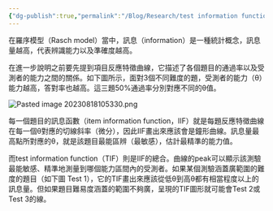 ```yaml
---
{"dg-publish":true,"permalink":"/Blog/Research/test information function/","title":"Test information function","tags":["blog","IRT"],"created":"2023-08-18","updated":"2024-03-11T14:09"}
---
```



在羅序模型（Rasch model）當中，訊息（information）是一種統計概念，訊息量越高，代表辨識能力以及準確度越高。

在進一步說明之前要先提到項目反應特徵曲線，它描述了各個題目的通過率以及受測者的能力之間的關係。如下圖所示，面對3個不同難度的題，受測者的能力（θ）能力越高，答對率也越高。這三題50%通過率分別對應不同的θ值。

![Pasted image 20230818105330.png](/img/user/Blog/Document/Pasted%20image%2020230818105330.png)


每一個題目的訊息函數（item information function，IIF）就是每題反應特徵曲線在每一個θ對應的切線斜率（微分），因此IIF畫出來應該會是鐘形曲線。訊息量最高點所對應的θ，就是該題目最能區辨（最敏感），估計最精準的能力值。

而test information function（TIF）則是IIF的總合。曲線的peak可以顯示該測驗最能敏感、精準地測量到哪個能力區間內的受測者。如果某個測驗涵蓋廣範圍的難度的題目（如下圖 Test 1），它的TIF畫出來應該從低θ到高θ都有相當程度以上的訊息量。但如果題目難易度涵蓋的範圍不夠廣，呈現的TIF圖形就可能會Test 2或Test 3的線。

<style> .container {font-family: sans-serif; text-align: center;} .button-wrapper button {z-index: 1;height: 40px; width: 100px; margin: 10px;padding: 5px;} .excalidraw .App-menu_top .buttonList { display: flex;} .excalidraw-wrapper { height: 800px; margin: 50px; position: relative;} :root[dir="ltr"] .excalidraw .layer-ui__wrapper .zen-mode-transition.App-menu_bottom--transition-left {transform: none;} </style><script src="https://cdn.jsdelivr.net/npm/react@17/umd/react.production.min.js"></script><script src="https://cdn.jsdelivr.net/npm/react-dom@17/umd/react-dom.production.min.js"></script><script type="text/javascript" src="https://cdn.jsdelivr.net/npm/@excalidraw/excalidraw@0/dist/excalidraw.production.min.js"></script><div id="ideal_TIFexcalidraw.md1"></div><script>(function(){const InitialData={"type":"excalidraw","version":2,"source":"https://github.com/zsviczian/obsidian-excalidraw-plugin/releases/tag/1.9.16","elements":[{"type":"line","version":128,"versionNonce":375433208,"isDeleted":false,"id":"caYVpTqgPOdlVXi4oaB9h","fillStyle":"hachure","strokeWidth":1,"strokeStyle":"solid","roughness":1,"opacity":100,"angle":0,"x":-266.28515625,"y":-262.53515625,"strokeColor":"#1e1e1e","backgroundColor":"transparent","width":5.684341886080802e-14,"height":363.5859375,"seed":554185608,"groupIds":[],"frameId":null,"roundness":{"type":2},"boundElements":[],"updated":1692327913958,"link":null,"locked":false,"startBinding":null,"endBinding":null,"lastCommittedPoint":null,"startArrowhead":null,"endArrowhead":null,"points":[[0,0],[-5.684341886080802e-14,363.5859375]]},{"type":"line","version":290,"versionNonce":1529371384,"isDeleted":false,"id":"w63VU9EQT1aiVyvNmB16_","fillStyle":"hachure","strokeWidth":1,"strokeStyle":"solid","roughness":1,"opacity":100,"angle":0,"x":158.0546875,"y":101.08870738856955,"strokeColor":"#1e1e1e","backgroundColor":"transparent","width":426.6452915844875,"height":0,"seed":2096687352,"groupIds":[],"frameId":null,"roundness":{"type":2},"boundElements":[],"updated":1692327923525,"link":null,"locked":false,"startBinding":null,"endBinding":null,"lastCommittedPoint":null,"startArrowhead":null,"endArrowhead":null,"points":[[0,0],[-426.6452915844875,0]]},{"type":"text","version":50,"versionNonce":244537016,"isDeleted":false,"id":"yNvue25o","fillStyle":"hachure","strokeWidth":1,"strokeStyle":"solid","roughness":1,"opacity":100,"angle":0,"x":-69.328125,"y":118.30078125,"strokeColor":"#1e1e1e","backgroundColor":"transparent","width":11.219985961914062,"height":25,"seed":1414675448,"groupIds":[],"frameId":null,"roundness":null,"boundElements":[],"updated":1692605283006,"link":null,"locked":false,"fontSize":20,"fontFamily":1,"text":"θ","rawText":"θ","textAlign":"left","verticalAlign":"top","containerId":null,"originalText":"θ","lineHeight":1.25,"baseline":18},{"type":"text","version":108,"versionNonce":1476169928,"isDeleted":false,"id":"EliHJ9jo","fillStyle":"hachure","strokeWidth":1,"strokeStyle":"solid","roughness":1,"opacity":100,"angle":4.71238898038469,"x":-352.296875,"y":-96.40234375,"strokeColor":"#1e1e1e","backgroundColor":"transparent","width":105.21989440917969,"height":25,"seed":1215075576,"groupIds":[],"frameId":null,"roundness":null,"boundElements":[],"updated":1692605283006,"link":null,"locked":false,"fontSize":20,"fontFamily":1,"text":"information","rawText":"information","textAlign":"left","verticalAlign":"top","containerId":null,"originalText":"information","lineHeight":1.25,"baseline":18},{"type":"freedraw","version":402,"versionNonce":857114504,"isDeleted":false,"id":"_1ERetLBmm_2A0KY5L9JL","fillStyle":"hachure","strokeWidth":0.5,"strokeStyle":"solid","roughness":1,"opacity":100,"angle":0,"x":-255.65625,"y":-30.671875,"strokeColor":"#e03131","backgroundColor":"transparent","width":421.30859375,"height":78.7109375,"seed":1988796552,"groupIds":[],"frameId":null,"roundness":null,"boundElements":[],"updated":1692327975279,"link":null,"locked":false,"points":[[0,0],[0.40625,0],[0.8125,-0.41015625],[1.21875,-0.8203125],[1.625,-1.23046875],[2.03125,-1.23046875],[2.84375,-2.05078125],[3.25,-2.05078125],[3.65625,-2.4609375],[5.44921875,-3.0625],[6.26171875,-3.47265625],[8.4609375,-4.671875],[9.2734375,-5.08203125],[11.47265625,-5.68359375],[13.265625,-6.28515625],[14.078125,-6.6953125],[14.484375,-6.6953125],[15.296875,-7.10546875],[15.703125,-7.10546875],[16.921875,-7.515625],[17.328125,-7.92578125],[18.546875,-7.92578125],[18.953125,-8.3359375],[21.55859375,-9.34765625],[22.37109375,-9.7578125],[22.77734375,-9.7578125],[23.18359375,-9.7578125],[23.18359375,-10.16796875],[23.58984375,-10.16796875],[23.99609375,-10.578125],[24.40234375,-10.578125],[25.21484375,-10.98828125],[26.02734375,-11.3984375],[27.8203125,-12.59765625],[28.2265625,-12.59765625],[29.8515625,-13.41796875],[30.2578125,-13.828125],[31.0703125,-14.23828125],[31.8828125,-14.23828125],[32.6953125,-14.6484375],[33.1015625,-15.05859375],[34.3203125,-15.46875],[34.3203125,-15.87890625],[35.9453125,-16.6953125],[36.3515625,-16.6953125],[37.5703125,-17.51171875],[37.9765625,-17.921875],[38.7890625,-18.33203125],[39.6015625,-18.7421875],[40.4140625,-19.15234375],[41.2265625,-19.96875],[42.4453125,-20.7890625],[42.8515625,-21.19921875],[43.2578125,-21.19921875],[44.4765625,-22.01953125],[44.8828125,-22.01953125],[45.2890625,-22.4296875],[46.1015625,-22.83984375],[46.9140625,-23.66015625],[47.7265625,-24.0703125],[48.1328125,-24.48046875],[48.5390625,-24.48046875],[50.73828125,-26.08984375],[51.14453125,-26.08984375],[51.95703125,-26.5],[52.36328125,-26.91015625],[53.17578125,-26.91015625],[53.98828125,-27.3203125],[54.80078125,-27.73046875],[55.61328125,-27.73046875],[57.8125,-28.7421875],[58.21875,-28.7421875],[59.4375,-29.5625],[59.84375,-29.5625],[61.0625,-29.97265625],[61.46875,-29.97265625],[62.28125,-29.97265625],[62.28125,-30.3828125],[63.09375,-30.3828125],[63.5,-30.79296875],[65.125,-31.203125],[66.34375,-32.0234375],[66.75,-32.0234375],[67.5625,-32.43359375],[68.78125,-32.84375],[69.1875,-32.84375],[71.38671875,-33.85546875],[71.79296875,-34.265625],[73.41796875,-35.0859375],[73.82421875,-35.0859375],[76.0234375,-36.09765625],[76.4296875,-36.5078125],[77.6484375,-36.91796875],[79.44140625,-37.51953125],[80.25390625,-37.9296875],[80.66015625,-38.33984375],[82.859375,-38.94140625],[83.265625,-38.94140625],[84.484375,-39.3515625],[84.890625,-39.76171875],[85.703125,-40.171875],[86.109375,-40.171875],[87.734375,-40.9921875],[88.140625,-40.9921875],[90.33984375,-42.19140625],[92.1328125,-43.390625],[92.9453125,-43.80078125],[94.73828125,-44.40234375],[95.55078125,-44.8125],[96.36328125,-45.22265625],[97.58203125,-45.6328125],[97.98828125,-46.04296875],[98.80078125,-46.453125],[100.01953125,-46.86328125],[100.83203125,-47.6796875],[101.64453125,-48.08984375],[102.05078125,-48.5],[102.86328125,-48.5],[103.67578125,-48.91015625],[103.67578125,-49.3203125],[104.48828125,-49.73046875],[105.30078125,-49.73046875],[105.70703125,-50.140625],[106.11328125,-50.55078125],[106.92578125,-50.55078125],[107.33203125,-50.9609375],[109.53125,-51.5625],[110.34375,-51.97265625],[111.5625,-52.3828125],[111.96875,-52.79296875],[112.375,-53.203125],[113.1875,-53.203125],[114,-53.61328125],[114.40625,-54.0234375],[117.01171875,-55.03515625],[117.82421875,-55.4453125],[118.23046875,-55.4453125],[122.8359375,-57.34375],[123.2421875,-57.75390625],[124.0546875,-58.1640625],[124.8671875,-58.57421875],[126.0859375,-58.984375],[126.4921875,-58.984375],[128.1171875,-59.39453125],[128.9296875,-59.8046875],[130.5546875,-60.21484375],[131.3671875,-60.625],[132.5859375,-61.03515625],[134.37890625,-61.63671875],[135.19140625,-61.63671875],[136.00390625,-62.046875],[136.41015625,-62.046875],[137.62890625,-62.8671875],[138.03515625,-62.8671875],[138.84765625,-63.27734375],[139.66015625,-63.27734375],[140.06640625,-63.27734375],[140.06640625,-63.6875],[141.28515625,-64.09765625],[142.09765625,-64.09765625],[143.31640625,-64.5078125],[143.72265625,-64.5078125],[144.94140625,-65.328125],[145.34765625,-65.328125],[146.16015625,-65.328125],[146.97265625,-65.73828125],[147.78515625,-65.73828125],[148.59765625,-66.1484375],[149.81640625,-66.55859375],[150.62890625,-66.55859375],[151.84765625,-66.96875],[152.25390625,-66.96875],[156.453125,-67.37890625],[156.859375,-67.37890625],[159.05859375,-67.37890625],[159.46484375,-67.37890625],[160.68359375,-67.37890625],[161.08984375,-67.37890625],[162.30859375,-67.37890625],[162.71484375,-67.37890625],[163.93359375,-67.37890625],[164.33984375,-67.37890625],[167.92578125,-67.37890625],[168.73828125,-67.37890625],[172.53125,-67.37890625],[173.34375,-67.37890625],[175.54296875,-67.37890625],[177.3359375,-67.37890625],[178.1484375,-67.37890625],[179.3671875,-67.37890625],[179.7734375,-67.37890625],[181.3984375,-67.37890625],[181.8046875,-67.37890625],[183.0234375,-67.37890625],[185.22265625,-67.37890625],[185.62890625,-67.37890625],[186.44140625,-67.37890625],[187.66015625,-67.37890625],[188.87890625,-67.37890625],[189.28515625,-67.37890625],[190.50390625,-67.37890625],[194.703125,-67.37890625],[195.109375,-67.37890625],[198.90234375,-67.37890625],[199.71484375,-67.37890625],[201.5078125,-67.37890625],[201.9140625,-67.37890625],[203.1328125,-67.37890625],[203.5390625,-67.37890625],[203.9453125,-67.37890625],[204.3515625,-67.37890625],[204.7578125,-67.37890625],[205.1640625,-67.37890625],[205.9765625,-67.37890625],[206.3828125,-67.37890625],[207.1953125,-67.37890625],[208.0078125,-67.37890625],[212.20703125,-66.43359375],[212.61328125,-66.43359375],[213.42578125,-66.43359375],[213.83203125,-66.02734375],[215.05078125,-66.02734375],[215.45703125,-66.02734375],[216.26953125,-65.62109375],[217.08203125,-65.62109375],[219.28125,-65.62109375],[219.6875,-65.21484375],[221.3125,-64.80859375],[222.125,-64.80859375],[223.34375,-64.40234375],[223.75,-64.40234375],[225.94921875,-63.8046875],[226.76171875,-63.8046875],[227.57421875,-63.8046875],[229.3671875,-63.20703125],[231.97265625,-63.20703125],[232.78515625,-63.20703125],[237.390625,-62.26171875],[238.203125,-62.26171875],[240.40234375,-61.6640625],[241.21484375,-61.6640625],[242.43359375,-61.6640625],[244.2265625,-61.6640625],[244.6328125,-61.2578125],[245.8515625,-61.2578125],[246.2578125,-61.2578125],[247.4765625,-60.8515625],[247.8828125,-60.8515625],[250.08203125,-60.4453125],[250.48828125,-60.4453125],[252.11328125,-60.4453125],[252.92578125,-60.0390625],[254.14453125,-60.0390625],[254.95703125,-59.6328125],[256.17578125,-59.6328125],[256.58203125,-59.2265625],[257.80078125,-59.2265625],[258.20703125,-58.8203125],[259.83203125,-58.4140625],[260.64453125,-58.0078125],[262.4375,-57.41015625],[266.0234375,-56.21484375],[266.8359375,-55.80859375],[268.62890625,-55.2109375],[269.44140625,-55.2109375],[270.25390625,-54.3984375],[270.66015625,-54.3984375],[274.859375,-52.50390625],[280.65625,-50.1875],[282.28125,-49.375],[284.07421875,-48.1796875],[285.69921875,-47.3671875],[286.10546875,-47.3671875],[288.3046875,-46.36328125],[288.7109375,-46.36328125],[290.3359375,-45.14453125],[291.1484375,-45.14453125],[293.34765625,-43.54296875],[297.140625,-41.6484375],[298.359375,-41.2421875],[299.171875,-40.4296875],[300.796875,-39.6171875],[301.203125,-39.6171875],[302.828125,-39.2109375],[303.234375,-38.8046875],[304.453125,-38.3984375],[305.265625,-37.9921875],[307.46484375,-36.98828125],[308.27734375,-36.98828125],[312.4765625,-35.63671875],[316.26953125,-34.69140625],[317.48828125,-34.28515625],[319.28125,-33.6875],[321.88671875,-32.68359375],[322.69921875,-32.68359375],[326.8984375,-31.33203125],[327.3046875,-31.33203125],[329.09765625,-30.734375],[329.91015625,-30.328125],[330.72265625,-29.921875],[331.53515625,-29.921875],[331.94140625,-29.921875],[333.16015625,-29.515625],[333.56640625,-29.109375],[334.78515625,-29.109375],[335.19140625,-28.703125],[337.390625,-28.10546875],[339.18359375,-28.10546875],[339.99609375,-27.69921875],[340.80859375,-27.29296875],[343.0078125,-26.6953125],[343.4140625,-26.2890625],[345.61328125,-25.69140625],[346.01953125,-25.69140625],[348.625,-25.09375],[349.03125,-24.6875],[351.23046875,-23.68359375],[353.0234375,-23.0859375],[353.8359375,-22.6796875],[355.62890625,-22.08203125],[356.44140625,-21.26953125],[357.25390625,-21.26953125],[357.66015625,-20.86328125],[358.47265625,-20.45703125],[358.87890625,-20.45703125],[360.09765625,-20.05078125],[360.91015625,-19.23828125],[361.72265625,-19.23828125],[362.53515625,-18.83203125],[363.75390625,-18.01953125],[364.56640625,-18.01953125],[365.78515625,-17.20703125],[366.19140625,-17.20703125],[368.796875,-16.203125],[370.58984375,-16.203125],[375.1953125,-14.30859375],[376.98828125,-13.7109375],[378.20703125,-12.8984375],[380,-12.30078125],[381.21875,-11.89453125],[381.625,-11.89453125],[382.03125,-11.89453125],[382.84375,-11.08203125],[384.46875,-10.26953125],[385.28125,-9.86328125],[391.890625,-7.140625],[393.68359375,-6.54296875],[394.90234375,-5.73046875],[395.71484375,-5.73046875],[396.12109375,-5.32421875],[396.93359375,-4.91796875],[396.93359375,-4.51171875],[397.74609375,-4.10546875],[398.15234375,-4.10546875],[398.96484375,-3.69921875],[398.96484375,-3.29296875],[399.77734375,-2.88671875],[400.18359375,-2.88671875],[400.99609375,-2.07421875],[401.40234375,-1.66796875],[402.62109375,-1.26171875],[403.02734375,-0.85546875],[403.43359375,-0.44921875],[404.24609375,-0.04296875],[404.65234375,-0.04296875],[405.05859375,0.36328125],[405.46484375,0.76953125],[406.27734375,1.17578125],[406.68359375,1.58203125],[407.49609375,1.98828125],[407.90234375,1.98828125],[408.30859375,2.39453125],[408.71484375,2.80078125],[409.12109375,3.20703125],[409.52734375,3.61328125],[410.33984375,4.01953125],[411.15234375,4.42578125],[412.37109375,5.23828125],[412.77734375,5.64453125],[413.58984375,6.05078125],[413.58984375,6.45703125],[413.99609375,6.45703125],[414.80859375,7.26953125],[415.21484375,7.26953125],[416.02734375,7.67578125],[416.43359375,8.08203125],[417.24609375,8.48828125],[417.65234375,8.48828125],[418.05859375,8.48828125],[418.46484375,8.48828125],[418.46484375,8.89453125],[418.87109375,8.89453125],[418.87109375,9.30078125],[419.27734375,9.30078125],[420.08984375,10.11328125],[420.90234375,10.92578125],[420.90234375,11.33203125],[421.30859375,11.33203125],[421.30859375,11.33203125]],"lastCommittedPoint":null,"simulatePressure":true,"pressures":[]},{"type":"freedraw","version":724,"versionNonce":1795550344,"isDeleted":false,"id":"VZwp2T_V4XIKv_Rh2lsT8","fillStyle":"hachure","strokeWidth":0.5,"strokeStyle":"solid","roughness":1,"opacity":100,"angle":0,"x":-248.82421875,"y":42.5859375,"strokeColor":"#1971c2","backgroundColor":"transparent","width":379.53515625,"height":157.25390625,"seed":82597512,"groupIds":[],"frameId":null,"roundness":null,"boundElements":[],"updated":1692328012897,"link":null,"locked":false,"points":[[0,0],[0,-0.41015625],[0.8125,-0.41015625],[1.21875,-0.41015625],[2.03125,-0.41015625],[2.4375,-0.41015625],[2.84375,-0.41015625],[3.25,-0.41015625],[4.0625,-0.41015625],[4.875,-0.41015625],[5.28125,-0.41015625],[5.6875,-0.41015625],[6.09375,-0.41015625],[6.5,-0.41015625],[6.90625,-0.41015625],[7.3125,-0.41015625],[7.71875,-0.41015625],[8.125,-0.41015625],[8.53125,-0.8203125],[8.9375,-0.8203125],[9.75,-0.8203125],[10.15625,-0.8203125],[10.5625,-0.8203125],[10.96875,-1.23046875],[11.375,-1.23046875],[11.78125,-1.23046875],[12.1875,-1.23046875],[12.59375,-1.23046875],[13,-1.23046875],[13.8125,-1.640625],[14.625,-1.640625],[15.4375,-1.640625],[16.25,-2.05078125],[17.0625,-2.05078125],[17.46875,-2.05078125],[18.28125,-2.05078125],[18.6875,-2.05078125],[19.90625,-2.05078125],[20.3125,-2.05078125],[21.53125,-2.05078125],[22.34375,-2.4609375],[22.75,-2.4609375],[23.15625,-2.4609375],[23.96875,-2.4609375],[24.375,-2.4609375],[25.1875,-2.4609375],[25.59375,-2.4609375],[26.40625,-2.4609375],[26.8125,-2.4609375],[27.21875,-2.4609375],[27.625,-2.4609375],[28.03125,-2.4609375],[28.4375,-2.4609375],[28.84375,-2.87109375],[29.25,-2.87109375],[30.0625,-2.87109375],[30.46875,-2.87109375],[30.875,-2.87109375],[31.6875,-2.87109375],[32.09375,-2.87109375],[32.90625,-2.87109375],[33.3125,-2.87109375],[34.125,-3.28125],[34.53125,-3.28125],[34.9375,-3.28125],[35.34375,-3.28125],[36.15625,-3.28125],[36.5625,-3.28125],[37.375,-3.69140625],[38.1875,-3.69140625],[39,-3.69140625],[39.8125,-4.1015625],[40.625,-4.1015625],[41.03125,-4.1015625],[41.84375,-4.1015625],[42.25,-4.1015625],[43.0625,-4.51171875],[43.875,-4.921875],[44.28125,-4.921875],[45.09375,-5.33203125],[45.5,-5.33203125],[45.90625,-5.33203125],[46.3125,-5.33203125],[46.71875,-5.33203125],[47.125,-5.7421875],[47.53125,-5.7421875],[47.9375,-6.15234375],[48.34375,-6.15234375],[48.75,-6.15234375],[49.5625,-6.5625],[49.96875,-6.5625],[50.78125,-6.97265625],[51.1875,-6.97265625],[51.59375,-6.97265625],[52,-7.3828125],[52.8125,-7.79296875],[53.21875,-7.79296875],[53.625,-8.203125],[54.03125,-8.203125],[54.4375,-8.61328125],[55.25,-9.0234375],[55.65625,-9.0234375],[55.65625,-9.43359375],[56.0625,-9.84375],[56.46875,-9.84375],[56.46875,-10.25390625],[57.28125,-10.6640625],[57.28125,-11.07421875],[58.09375,-12.30078125],[60.9375,-15.1484375],[61.75,-15.96875],[62.5625,-16.78515625],[62.96875,-17.60546875],[63.375,-18.015625],[63.78125,-18.8359375],[64.1875,-19.24609375],[64.59375,-19.65625],[64.59375,-20.06640625],[65.40625,-21.29296875],[65.8125,-21.703125],[66.21875,-22.5234375],[66.625,-22.93359375],[67.03125,-23.75390625],[67.4375,-23.75390625],[67.84375,-24.57421875],[67.84375,-24.984375],[68.25,-25.39453125],[68.65625,-25.8046875],[68.65625,-26.625],[69.0625,-26.625],[69.0625,-27.03515625],[69.46875,-27.4453125],[69.46875,-27.85546875],[69.875,-28.265625],[69.875,-28.67578125],[70.28125,-29.49609375],[70.28125,-29.90625],[70.6875,-30.31640625],[71.8828125,-32.11328125],[72.2890625,-33.33984375],[72.88671875,-35.13671875],[75.1875,-39.75],[75.1875,-40.16015625],[77.89453125,-45.58984375],[78.4921875,-47.38671875],[78.8984375,-48.203125],[79.3046875,-50.81640625],[80.30859375,-53.0234375],[80.71484375,-53.84375],[81.12109375,-54.66015625],[81.52734375,-55.88671875],[81.93359375,-56.296875],[82.33984375,-57.5234375],[82.33984375,-57.93359375],[82.74609375,-58.75390625],[82.74609375,-59.1640625],[82.74609375,-59.984375],[83.15234375,-60.80078125],[83.15234375,-61.62109375],[83.55859375,-62.4375],[83.55859375,-62.84765625],[83.96484375,-64.07421875],[83.96484375,-64.484375],[84.37109375,-65.3046875],[84.37109375,-66.12109375],[84.77734375,-66.94140625],[85.18359375,-67.7578125],[85.58984375,-68.984375],[85.58984375,-69.39453125],[85.99609375,-71.02734375],[86.40234375,-71.84375],[87.75390625,-76.45703125],[87.75390625,-76.8671875],[88.16015625,-78.09375],[88.56640625,-78.50390625],[88.97265625,-79.73046875],[89.37890625,-80.140625],[89.37890625,-80.9609375],[89.78515625,-81.77734375],[90.3828125,-84.390625],[90.3828125,-84.80078125],[90.7890625,-85.62109375],[91.1953125,-86.03125],[91.1953125,-86.84765625],[91.6015625,-87.2578125],[91.6015625,-88.484375],[92.0078125,-88.89453125],[92.0078125,-89.3046875],[92.0078125,-90.53125],[92.4140625,-90.94140625],[93.01171875,-93.1484375],[93.01171875,-93.55859375],[93.41796875,-95.19140625],[93.82421875,-96.0078125],[93.82421875,-97.234375],[93.82421875,-97.64453125],[94.63671875,-98.87109375],[94.63671875,-99.28125],[94.63671875,-100.1015625],[94.63671875,-100.51171875],[95.44921875,-101.33203125],[95.44921875,-101.7421875],[95.44921875,-102.5625],[95.85546875,-102.97265625],[95.85546875,-103.79296875],[96.26171875,-104.203125],[96.26171875,-105.4296875],[96.66796875,-105.83984375],[96.66796875,-106.25],[96.66796875,-107.0703125],[97.07421875,-107.88671875],[97.07421875,-108.70703125],[97.48046875,-109.5234375],[97.48046875,-110.34375],[97.48046875,-110.75390625],[97.88671875,-111.1640625],[97.88671875,-111.57421875],[97.88671875,-112.39453125],[98.29296875,-112.8046875],[98.29296875,-114.03125],[98.69921875,-114.44140625],[99.10546875,-116.6484375],[99.51171875,-117.46484375],[99.51171875,-118.28515625],[99.91796875,-118.6953125],[99.91796875,-119.10546875],[100.32421875,-119.92578125],[100.73046875,-120.3359375],[100.73046875,-120.74609375],[101.13671875,-121.15625],[101.13671875,-121.56640625],[101.13671875,-121.9765625],[101.13671875,-122.38671875],[101.54296875,-122.38671875],[101.54296875,-122.796875],[101.94921875,-123.6171875],[102.35546875,-124.43359375],[102.76171875,-125.25390625],[103.359375,-127.05078125],[104.36328125,-129.2578125],[104.76953125,-129.66796875],[105.17578125,-130.89453125],[105.58203125,-131.3046875],[105.98828125,-132.125],[105.98828125,-132.53515625],[106.39453125,-133.35546875],[106.80078125,-133.35546875],[106.80078125,-133.765625],[106.80078125,-134.17578125],[107.20703125,-134.17578125],[107.20703125,-134.5859375],[107.61328125,-134.5859375],[107.61328125,-135.40625],[108.01953125,-135.81640625],[108.42578125,-136.2265625],[108.42578125,-136.63671875],[108.83203125,-137.046875],[109.23828125,-137.046875],[109.23828125,-137.45703125],[109.23828125,-137.8671875],[109.64453125,-138.27734375],[110.05078125,-138.27734375],[110.05078125,-138.6875],[110.45703125,-139.09765625],[110.86328125,-139.09765625],[110.86328125,-139.5078125],[111.26953125,-139.91796875],[111.67578125,-140.328125],[112.08203125,-140.328125],[112.08203125,-140.73828125],[112.48828125,-140.73828125],[112.89453125,-141.1484375],[113.30078125,-141.55859375],[113.70703125,-141.55859375],[113.70703125,-141.96875],[114.51953125,-142.37890625],[114.92578125,-142.37890625],[115.33203125,-142.7890625],[115.73828125,-143.19921875],[116.14453125,-143.609375],[116.55078125,-143.609375],[116.95703125,-143.609375],[117.36328125,-144.01953125],[117.76953125,-144.4296875],[118.17578125,-144.4296875],[118.58203125,-144.4296875],[118.58203125,-144.83984375],[118.98828125,-144.83984375],[119.39453125,-145.25],[119.80078125,-145.25],[120.20703125,-145.66015625],[120.61328125,-145.66015625],[121.01953125,-145.66015625],[121.83203125,-146.0703125],[122.23828125,-146.0703125],[123.05078125,-146.48046875],[123.45703125,-146.48046875],[123.86328125,-146.890625],[124.26953125,-146.890625],[124.26953125,-147.30078125],[124.67578125,-147.30078125],[125.48828125,-147.30078125],[126.30078125,-147.7109375],[127.11328125,-147.7109375],[127.51953125,-147.7109375],[127.92578125,-148.12109375],[128.33203125,-148.12109375],[129.14453125,-148.53125],[129.55078125,-148.53125],[130.36328125,-148.53125],[130.76953125,-148.94140625],[132.96875,-149.3515625],[133.375,-149.3515625],[135.57421875,-149.953125],[135.98046875,-149.953125],[136.38671875,-149.953125],[136.38671875,-150.36328125],[136.79296875,-150.36328125],[137.19921875,-150.36328125],[137.60546875,-150.36328125],[138.01171875,-150.36328125],[138.41796875,-150.36328125],[139.63671875,-150.36328125],[140.04296875,-150.36328125],[141.66796875,-150.7734375],[142.48046875,-150.7734375],[144.10546875,-151.59375],[144.51171875,-151.59375],[144.91796875,-151.59375],[145.32421875,-151.59375],[145.73046875,-151.59375],[146.54296875,-151.59375],[146.94921875,-151.1875],[147.35546875,-151.1875],[147.76171875,-151.1875],[148.16796875,-151.1875],[148.57421875,-151.1875],[148.98046875,-151.1875],[149.79296875,-151.1875],[151.41796875,-151.1875],[152.23046875,-151.1875],[153.04296875,-151.1875],[153.44921875,-151.1875],[153.85546875,-151.1875],[154.66796875,-151.1875],[155.07421875,-151.59765625],[159.6796875,-151.59765625],[160.4921875,-152.0078125],[162.69140625,-152.0078125],[163.09765625,-152.0078125],[163.50390625,-152.41796875],[163.91015625,-152.41796875],[164.31640625,-152.41796875],[165.12890625,-152.41796875],[165.53515625,-152.01171875],[165.94140625,-152.01171875],[166.75390625,-152.01171875],[166.75390625,-151.60546875],[167.56640625,-151.60546875],[167.97265625,-151.60546875],[169.19140625,-150.79296875],[169.59765625,-150.79296875],[170.81640625,-150.38671875],[171.62890625,-149.98046875],[172.44140625,-149.57421875],[173.25390625,-149.57421875],[174.47265625,-149.16796875],[174.87890625,-149.16796875],[175.28515625,-149.16796875],[175.69140625,-148.76171875],[176.09765625,-148.76171875],[176.50390625,-148.35546875],[176.91015625,-148.35546875],[177.31640625,-148.35546875],[178.12890625,-147.94921875],[178.53515625,-147.94921875],[178.94140625,-147.94921875],[179.34765625,-147.94921875],[180.16015625,-147.94921875],[180.56640625,-147.94921875],[182.765625,-147.94921875],[183.171875,-147.94921875],[186.18359375,-147.94921875],[186.18359375,-148.359375],[186.58984375,-148.359375],[186.99609375,-148.359375],[187.40234375,-148.359375],[188.21484375,-148.359375],[188.62109375,-148.359375],[189.02734375,-148.76953125],[189.83984375,-148.76953125],[190.24609375,-148.76953125],[190.65234375,-148.76953125],[191.05859375,-148.76953125],[191.46484375,-148.76953125],[191.87109375,-148.76953125],[192.27734375,-148.76953125],[192.68359375,-148.36328125],[193.08984375,-148.36328125],[193.90234375,-147.95703125],[194.30859375,-147.95703125],[194.71484375,-147.55078125],[195.12109375,-147.55078125],[195.52734375,-147.55078125],[195.93359375,-147.55078125],[196.33984375,-147.55078125],[196.74609375,-147.55078125],[197.15234375,-147.14453125],[197.55859375,-146.73828125],[197.96484375,-146.73828125],[198.37109375,-146.33203125],[198.77734375,-146.33203125],[199.18359375,-145.92578125],[199.18359375,-145.51953125],[199.58984375,-145.51953125],[199.99609375,-145.51953125],[199.99609375,-145.11328125],[200.40234375,-145.11328125],[200.80859375,-145.11328125],[201.21484375,-145.11328125],[202.02734375,-144.70703125],[202.83984375,-144.70703125],[203.24609375,-144.70703125],[203.65234375,-144.70703125],[203.65234375,-144.30078125],[204.05859375,-144.30078125],[204.87109375,-144.30078125],[205.27734375,-143.89453125],[205.68359375,-143.89453125],[206.08984375,-143.48828125],[206.90234375,-143.48828125],[206.90234375,-143.08203125],[207.30859375,-142.67578125],[207.71484375,-142.67578125],[208.12109375,-142.67578125],[208.52734375,-142.26953125],[208.52734375,-141.86328125],[209.74609375,-141.05078125],[210.15234375,-140.64453125],[210.55859375,-140.64453125],[210.96484375,-139.83203125],[211.37109375,-139.42578125],[211.77734375,-139.01953125],[211.77734375,-138.61328125],[212.58984375,-137.39453125],[212.58984375,-136.98828125],[213.40234375,-135.76953125],[213.40234375,-135.36328125],[213.80859375,-134.55078125],[214.21484375,-133.73828125],[214.62109375,-133.33203125],[215.02734375,-132.92578125],[215.02734375,-132.51953125],[215.43359375,-131.70703125],[215.43359375,-131.30078125],[215.83984375,-130.48828125],[216.24609375,-130.08203125],[216.84375,-127.8828125],[217.25,-127.0703125],[217.65625,-126.2578125],[218.0625,-125.4453125],[218.66015625,-122.83984375],[219.06640625,-122.02734375],[220.01171875,-117.828125],[220.01171875,-117.421875],[220.95703125,-113.22265625],[221.36328125,-112.81640625],[221.36328125,-112.00390625],[221.76953125,-110.78515625],[221.76953125,-110.37890625],[222.17578125,-109.16015625],[222.17578125,-108.75390625],[222.58203125,-106.5546875],[222.58203125,-105.7421875],[222.98828125,-103.13671875],[222.98828125,-99.34375],[223.39453125,-98.125],[223.39453125,-96.33203125],[223.9921875,-93.7265625],[223.9921875,-93.3203125],[224.58984375,-90.71484375],[224.58984375,-90.30859375],[224.99609375,-88.109375],[224.99609375,-87.703125],[224.99609375,-85.91015625],[225.40234375,-84.69140625],[225.40234375,-84.28515625],[225.80859375,-82.66015625],[226.21484375,-81.84765625],[226.8125,-79.6484375],[226.8125,-78.8359375],[227.625,-77.2109375],[227.625,-75.41796875],[228.03125,-74.19921875],[228.4375,-73.38671875],[228.4375,-72.16796875],[228.84375,-71.35546875],[229.25,-68.75],[229.65625,-67.9375],[231.0078125,-63.33203125],[232.359375,-57.9140625],[232.95703125,-56.12109375],[233.9609375,-53.515625],[234.90625,-49.72265625],[234.90625,-48.91015625],[235.50390625,-47.1171875],[235.91015625,-44.91796875],[236.31640625,-44.10546875],[237.3203125,-41.90625],[237.91796875,-39.30078125],[237.91796875,-38.89453125],[238.32421875,-38.08203125],[238.73046875,-36.86328125],[239.13671875,-36.05078125],[239.54296875,-35.23828125],[239.54296875,-34.83203125],[240.35546875,-33.61328125],[240.35546875,-33.20703125],[241.16796875,-31.98828125],[241.16796875,-31.58203125],[241.57421875,-30.76953125],[241.98046875,-30.36328125],[242.38671875,-29.55078125],[242.38671875,-29.14453125],[242.79296875,-28.73828125],[243.19921875,-28.33203125],[243.60546875,-27.92578125],[243.60546875,-27.51953125],[244.01171875,-27.11328125],[244.41796875,-26.30078125],[244.82421875,-25.48828125],[245.23046875,-25.08203125],[245.63671875,-23.86328125],[246.04296875,-23.45703125],[246.85546875,-22.23828125],[246.85546875,-21.83203125],[247.26171875,-21.01953125],[247.66796875,-20.61328125],[248.07421875,-19.80078125],[248.48046875,-19.80078125],[248.88671875,-18.98828125],[248.88671875,-18.58203125],[249.29296875,-18.17578125],[250.10546875,-16.95703125],[250.51171875,-16.55078125],[251.73046875,-15.33203125],[252.13671875,-14.51953125],[252.94921875,-13.70703125],[253.35546875,-13.30078125],[253.76171875,-12.89453125],[253.76171875,-12.48828125],[254.16796875,-12.08203125],[254.57421875,-11.67578125],[255.38671875,-10.86328125],[255.38671875,-10.45703125],[256.19921875,-10.05078125],[256.60546875,-9.23828125],[257.41796875,-8.42578125],[258.23046875,-7.61328125],[258.23046875,-7.20703125],[259.04296875,-6.39453125],[259.44921875,-5.98828125],[260.26171875,-4.76953125],[260.66796875,-4.36328125],[261.07421875,-3.95703125],[261.88671875,-3.14453125],[262.29296875,-2.73828125],[262.69921875,-2.33203125],[263.10546875,-2.33203125],[263.10546875,-1.92578125],[263.51171875,-1.92578125],[263.91796875,-1.92578125],[263.91796875,-1.51953125],[264.32421875,-1.51953125],[264.73046875,-1.51953125],[265.13671875,-1.11328125],[265.94921875,-0.70703125],[266.35546875,-0.30078125],[266.76171875,-0.30078125],[267.16796875,-0.30078125],[267.57421875,0.10546875],[267.98046875,0.10546875],[268.79296875,0.10546875],[269.19921875,0.51171875],[270.41796875,0.51171875],[271.23046875,0.51171875],[271.63671875,0.51171875],[272.85546875,0.91796875],[273.26171875,0.91796875],[274.48046875,0.91796875],[274.88671875,0.91796875],[279.0859375,1.86328125],[279.4921875,1.86328125],[280.7109375,1.86328125],[281.1171875,1.86328125],[281.9296875,1.86328125],[282.3359375,1.86328125],[282.7421875,1.86328125],[283.5546875,1.86328125],[283.9609375,1.86328125],[284.7734375,1.86328125],[285.1796875,1.86328125],[285.5859375,1.86328125],[285.9921875,1.86328125],[286.8046875,1.86328125],[287.2109375,1.86328125],[288.4296875,1.86328125],[289.6484375,1.86328125],[290.4609375,1.86328125],[290.8671875,1.86328125],[292.0859375,1.86328125],[292.4921875,2.26953125],[294.1171875,2.26953125],[294.5234375,2.26953125],[296.72265625,2.26953125],[297.94140625,2.26953125],[298.34765625,2.26953125],[299.16015625,2.26953125],[299.97265625,2.26953125],[300.37890625,2.26953125],[300.78515625,2.26953125],[301.19140625,2.26953125],[302.00390625,2.26953125],[302.41015625,2.26953125],[303.22265625,2.26953125],[303.62890625,2.26953125],[304.44140625,2.26953125],[304.84765625,2.26953125],[305.66015625,2.26953125],[306.06640625,2.26953125],[306.47265625,2.26953125],[308.09765625,2.26953125],[309.31640625,2.26953125],[309.72265625,2.26953125],[310.94140625,2.26953125],[311.34765625,2.26953125],[311.75390625,2.26953125],[312.56640625,2.67578125],[312.97265625,2.67578125],[313.78515625,2.67578125],[314.19140625,2.67578125],[315.41015625,2.67578125],[315.81640625,3.08203125],[317.03515625,3.08203125],[317.84765625,3.08203125],[318.66015625,3.08203125],[322.453125,3.08203125],[323.265625,3.08203125],[323.671875,3.08203125],[324.078125,3.08203125],[324.484375,3.08203125],[324.890625,3.08203125],[326.109375,3.08203125],[326.515625,3.08203125],[327.328125,3.08203125],[328.546875,3.08203125],[329.359375,3.08203125],[330.578125,3.08203125],[331.390625,3.08203125],[332.609375,3.08203125],[333.015625,3.08203125],[333.828125,3.08203125],[334.234375,3.08203125],[335.046875,3.08203125],[335.453125,3.08203125],[336.265625,3.08203125],[336.671875,3.08203125],[337.484375,3.08203125],[337.890625,3.08203125],[338.703125,3.08203125],[339.109375,3.08203125],[339.921875,3.08203125],[340.328125,3.08203125],[341.546875,3.08203125],[341.953125,3.08203125],[344.15234375,3.6796875],[344.55859375,3.6796875],[350.76171875,4.8359375],[351.57421875,4.8359375],[354.1796875,4.8359375],[355.97265625,4.8359375],[357.19140625,4.8359375],[358.00390625,4.8359375],[359.62890625,4.8359375],[360.03515625,4.8359375],[360.84765625,4.8359375],[361.25390625,4.8359375],[361.66015625,4.8359375],[362.06640625,4.8359375],[362.47265625,4.8359375],[362.87890625,4.8359375],[363.69140625,4.8359375],[364.09765625,4.8359375],[365.31640625,4.8359375],[366.12890625,4.8359375],[367.34765625,4.8359375],[367.75390625,4.8359375],[368.56640625,4.8359375],[368.97265625,4.8359375],[369.78515625,4.8359375],[370.19140625,4.8359375],[370.59765625,4.8359375],[371.41015625,4.8359375],[371.41015625,4.42578125],[371.81640625,4.42578125],[372.22265625,4.42578125],[372.62890625,4.42578125],[373.03515625,4.42578125],[373.44140625,4.42578125],[373.84765625,4.42578125],[374.25390625,4.42578125],[375.06640625,4.42578125],[375.47265625,4.42578125],[375.87890625,4.42578125],[376.69140625,4.42578125],[377.50390625,4.42578125],[377.91015625,4.42578125],[378.72265625,4.42578125],[379.12890625,4.42578125],[379.53515625,4.42578125],[379.53515625,4.42578125]],"lastCommittedPoint":null,"simulatePressure":true,"pressures":[]},{"type":"freedraw","version":549,"versionNonce":1427010296,"isDeleted":false,"id":"rr6hGzG1d6Tph-zNeYsWI","fillStyle":"hachure","strokeWidth":0.5,"strokeStyle":"solid","roughness":1,"opacity":100,"angle":0,"x":-219.9921875,"y":44.01171875,"strokeColor":"#f08c00","backgroundColor":"transparent","width":380.42578125,"height":160.921875,"seed":866589576,"groupIds":[],"frameId":null,"roundness":null,"boundElements":[],"updated":1692328070767,"link":null,"locked":false,"points":[[0,0],[0,-0.41015625],[0.40625,-0.41015625],[0.8125,-0.41015625],[0.8125,-0.8203125],[1.21875,-0.8203125],[1.625,-0.8203125],[2.03125,-0.8203125],[3.25,-1.23046875],[3.65625,-1.23046875],[5.85546875,-1.640625],[6.26171875,-2.05078125],[10.8671875,-3],[11.6796875,-3.41015625],[17.265625,-4.359375],[18.078125,-4.359375],[22.68359375,-4.359375],[23.49609375,-4.359375],[23.90234375,-4.359375],[24.30859375,-4.359375],[25.12109375,-4.359375],[25.93359375,-4.359375],[30.1328125,-5.30859375],[31.92578125,-5.30859375],[39.515625,-5.30859375],[40.328125,-5.30859375],[48.12890625,-6.609375],[50.734375,-6.609375],[51.546875,-6.609375],[51.953125,-6.609375],[52.359375,-6.609375],[52.765625,-6.609375],[53.171875,-6.609375],[53.984375,-6.609375],[54.390625,-6.609375],[56.015625,-6.609375],[56.828125,-7.01953125],[57.234375,-7.01953125],[58.046875,-7.01953125],[58.453125,-7.01953125],[59.265625,-7.01953125],[59.671875,-7.01953125],[60.484375,-7.01953125],[60.890625,-7.01953125],[61.703125,-7.01953125],[62.109375,-7.01953125],[62.515625,-7.01953125],[63.328125,-7.01953125],[63.734375,-7.01953125],[64.140625,-7.01953125],[64.953125,-7.01953125],[65.359375,-7.01953125],[65.765625,-7.01953125],[66.171875,-6.61328125],[66.578125,-6.61328125],[68.203125,-6.20703125],[68.609375,-6.20703125],[69.828125,-6.20703125],[70.234375,-6.20703125],[70.640625,-6.20703125],[71.046875,-6.20703125],[71.453125,-6.20703125],[71.859375,-6.20703125],[72.265625,-6.20703125],[73.078125,-6.20703125],[73.484375,-6.20703125],[74.296875,-6.20703125],[75.109375,-6.20703125],[75.921875,-6.20703125],[76.328125,-6.20703125],[77.546875,-6.20703125],[77.953125,-6.20703125],[78.765625,-6.20703125],[79.171875,-6.20703125],[79.578125,-6.20703125],[79.984375,-6.20703125],[80.796875,-6.20703125],[81.203125,-6.20703125],[81.609375,-6.20703125],[82.421875,-6.20703125],[83.234375,-6.20703125],[83.640625,-6.20703125],[84.046875,-6.20703125],[84.859375,-6.20703125],[85.265625,-6.6171875],[86.484375,-6.6171875],[87.296875,-6.6171875],[89.90234375,-6.6171875],[90.30859375,-6.6171875],[91.12109375,-7.02734375],[91.52734375,-7.02734375],[91.93359375,-7.02734375],[92.33984375,-7.02734375],[93.15234375,-7.02734375],[93.55859375,-7.02734375],[93.96484375,-7.02734375],[94.37109375,-7.02734375],[95.18359375,-7.02734375],[95.58984375,-7.02734375],[96.40234375,-7.02734375],[96.80859375,-7.02734375],[97.62109375,-7.02734375],[98.43359375,-7.02734375],[100.6328125,-7.02734375],[101.0390625,-7.02734375],[101.8515625,-7.02734375],[102.2578125,-7.02734375],[102.6640625,-7.02734375],[103.0703125,-7.02734375],[103.4765625,-7.02734375],[103.8828125,-7.02734375],[104.6953125,-7.02734375],[105.5078125,-7.02734375],[107.70703125,-7.02734375],[108.11328125,-7.02734375],[109.33203125,-7.02734375],[109.73828125,-7.02734375],[110.55078125,-7.02734375],[110.95703125,-7.02734375],[111.76953125,-7.02734375],[112.58203125,-7.4375],[113.39453125,-7.4375],[113.80078125,-7.4375],[114.61328125,-7.4375],[115.83203125,-7.4375],[116.23828125,-7.4375],[117.05078125,-7.84765625],[117.45703125,-7.84765625],[118.26953125,-7.84765625],[118.67578125,-7.84765625],[119.08203125,-7.84765625],[119.89453125,-7.84765625],[120.30078125,-7.84765625],[121.11328125,-7.84765625],[121.51953125,-7.84765625],[121.92578125,-8.2578125],[122.33203125,-8.2578125],[123.55078125,-8.2578125],[124.36328125,-8.66796875],[125.17578125,-8.66796875],[125.58203125,-8.66796875],[126.39453125,-8.66796875],[126.80078125,-9.078125],[127.20703125,-9.078125],[127.61328125,-9.48828125],[128.01953125,-9.48828125],[128.83203125,-9.8984375],[129.23828125,-10.30859375],[130.05078125,-11.12890625],[130.45703125,-11.5390625],[131.67578125,-12.359375],[132.48828125,-13.17578125],[133.30078125,-13.99609375],[133.70703125,-14.8125],[134.11328125,-15.22265625],[134.92578125,-16.04296875],[135.33203125,-16.453125],[136.14453125,-18.0859375],[136.95703125,-18.90234375],[136.95703125,-19.72265625],[137.36328125,-20.1328125],[137.76953125,-21.359375],[138.17578125,-21.76953125],[138.58203125,-22.99609375],[138.58203125,-23.40625],[138.98828125,-24.2265625],[138.98828125,-24.63671875],[139.39453125,-26.26953125],[139.39453125,-28.06640625],[139.39453125,-28.88671875],[139.9921875,-30.68359375],[139.9921875,-32.890625],[139.9921875,-33.30078125],[139.9921875,-35.5078125],[139.9921875,-36.32421875],[139.9921875,-38.53125],[139.9921875,-39.34765625],[139.9921875,-43.5546875],[139.9921875,-49.35546875],[139.9921875,-51.96875],[140.9375,-55.765625],[140.9375,-57.5625],[142.48046875,-63.15625],[142.48046875,-63.97265625],[143.63671875,-71.5703125],[145.953125,-77.37109375],[146.765625,-79.00390625],[146.765625,-82.80078125],[147.76953125,-85.41796875],[148.17578125,-88.8515625],[148.58203125,-89.26171875],[148.58203125,-90.078125],[148.58203125,-90.8984375],[148.98828125,-91.30859375],[149.5859375,-93.515625],[150.18359375,-95.3125],[150.18359375,-96.5390625],[150.58984375,-97.35546875],[151.1875,-99.5625],[151.59375,-99.97265625],[151.59375,-101.19921875],[152,-102.015625],[152.40625,-103.2421875],[152.40625,-103.65234375],[153.21875,-105.28515625],[153.21875,-105.6953125],[153.21875,-106.10546875],[154.03125,-107.33203125],[154.03125,-107.7421875],[154.84375,-108.96875],[155.25,-109.78515625],[155.25,-110.60546875],[155.65625,-111.015625],[156.0625,-111.8359375],[156.46875,-112.65234375],[157.28125,-114.28515625],[157.28125,-114.6953125],[158.28515625,-116.90234375],[158.28515625,-117.3125],[158.69140625,-118.1328125],[159.09765625,-118.54296875],[159.50390625,-119.36328125],[159.50390625,-119.7734375],[159.91015625,-120.59375],[160.5078125,-122.390625],[160.9140625,-123.2109375],[161.3203125,-124.02734375],[162.32421875,-126.640625],[162.73046875,-127.05078125],[163.54296875,-128.68359375],[163.94921875,-129.09375],[164.546875,-130.890625],[165.359375,-131.70703125],[165.359375,-132.1171875],[166.171875,-132.9375],[166.578125,-133.7578125],[166.578125,-134.16796875],[166.984375,-134.16796875],[167.390625,-134.98828125],[167.390625,-135.3984375],[167.796875,-135.80859375],[168.203125,-136.21875],[168.609375,-136.62890625],[168.609375,-137.0390625],[169.015625,-137.44921875],[169.015625,-137.859375],[169.828125,-138.6796875],[170.234375,-139.08984375],[171.046875,-140.31640625],[171.046875,-141.1328125],[171.859375,-142.359375],[172.265625,-143.17578125],[172.671875,-143.99609375],[173.484375,-144.40625],[173.890625,-146.0390625],[173.890625,-146.44921875],[174.703125,-147.26953125],[174.703125,-147.6796875],[175.109375,-148.08984375],[175.109375,-148.5],[175.109375,-148.91015625],[175.515625,-148.91015625],[175.515625,-149.3203125],[175.921875,-149.3203125],[175.921875,-149.73046875],[176.328125,-150.140625],[176.734375,-150.55078125],[177.546875,-151.37109375],[177.953125,-152.19140625],[178.359375,-152.19140625],[178.765625,-152.6015625],[178.765625,-153.01171875],[179.171875,-153.01171875],[179.171875,-153.421875],[179.578125,-153.421875],[179.578125,-153.83203125],[180.390625,-154.65234375],[180.796875,-155.0625],[180.796875,-155.47265625],[181.203125,-155.47265625],[181.609375,-155.8828125],[182.015625,-156.29296875],[182.421875,-156.29296875],[182.828125,-156.703125],[183.234375,-156.703125],[183.234375,-157.11328125],[183.640625,-157.11328125],[184.046875,-157.11328125],[184.453125,-157.5234375],[184.859375,-157.5234375],[185.265625,-157.5234375],[185.265625,-157.93359375],[185.671875,-157.93359375],[186.078125,-157.93359375],[186.484375,-157.93359375],[186.890625,-157.93359375],[187.703125,-157.93359375],[188.109375,-158.34375],[188.515625,-158.34375],[188.921875,-158.34375],[189.328125,-158.75390625],[189.734375,-158.75390625],[190.953125,-158.75390625],[191.359375,-159.1640625],[192.171875,-159.1640625],[192.578125,-159.1640625],[192.984375,-159.1640625],[194.203125,-159.57421875],[194.609375,-159.984375],[196.234375,-159.984375],[200.02734375,-159.984375],[202.6328125,-159.984375],[203.0390625,-159.984375],[203.8515625,-160.39453125],[204.2578125,-160.39453125],[205.0703125,-160.39453125],[205.4765625,-160.39453125],[206.2890625,-160.39453125],[206.6953125,-160.39453125],[207.5078125,-160.39453125],[207.9140625,-160.39453125],[208.7265625,-160.39453125],[209.1328125,-160.39453125],[210.3515625,-160.39453125],[210.7578125,-160.39453125],[211.5703125,-160.39453125],[211.9765625,-160.39453125],[212.3828125,-160.39453125],[213.6015625,-160.39453125],[214.0078125,-160.39453125],[218.61328125,-160.39453125],[219.42578125,-160.39453125],[224.03125,-160.39453125],[224.4375,-160.39453125],[229.04296875,-160.39453125],[230.8359375,-160.39453125],[231.6484375,-160.39453125],[232.4609375,-160.39453125],[233.2734375,-160.39453125],[234.0859375,-160.39453125],[234.4921875,-159.98828125],[234.8984375,-159.98828125],[236.1171875,-159.98828125],[236.9296875,-159.98828125],[237.3359375,-159.98828125],[238.1484375,-159.98828125],[239.94140625,-158.79296875],[240.75390625,-158.79296875],[241.56640625,-158.79296875],[242.78515625,-157.98046875],[243.19140625,-157.98046875],[244.00390625,-157.98046875],[244.41015625,-157.98046875],[244.81640625,-157.57421875],[245.22265625,-157.57421875],[246.03515625,-157.57421875],[247.25390625,-157.57421875],[248.06640625,-157.57421875],[250.265625,-157.57421875],[251.078125,-157.57421875],[253.27734375,-157.57421875],[253.68359375,-157.57421875],[254.90234375,-157.57421875],[255.30859375,-157.57421875],[255.71484375,-157.57421875],[256.93359375,-157.57421875],[257.74609375,-157.57421875],[259.37109375,-157.57421875],[261.1640625,-157.57421875],[267.7734375,-157.57421875],[269.56640625,-157.57421875],[270.78515625,-157.57421875],[271.19140625,-157.57421875],[271.19140625,-157.16796875],[271.59765625,-157.16796875],[272.00390625,-156.76171875],[272.41015625,-156.76171875],[272.81640625,-156.35546875],[273.22265625,-155.94921875],[273.62890625,-155.54296875],[274.44140625,-155.13671875],[274.84765625,-154.32421875],[275.25390625,-153.51171875],[275.66015625,-152.69921875],[276.47265625,-151.48046875],[276.87890625,-151.07421875],[277.8828125,-148.875],[278.2890625,-148.46875],[279.640625,-143.86328125],[280.23828125,-142.0703125],[282.5390625,-137.46484375],[283.6953125,-131.66796875],[284.5078125,-129.0625],[287.10546875,-121.26171875],[291.25,-107.6640625],[292.79296875,-102.078125],[295.59375,-92.27734375],[296.5390625,-88.484375],[298.53515625,-76.890625],[299.48046875,-73.09765625],[302.67578125,-63.50390625],[302.67578125,-59.7109375],[305.58984375,-52.12109375],[306.74609375,-46.32421875],[307.34375,-43.71875],[308.2890625,-39.92578125],[308.6953125,-39.11328125],[309.640625,-34.9140625],[310.046875,-34.1015625],[310.64453125,-31.90234375],[311.2421875,-30.109375],[311.6484375,-29.296875],[311.6484375,-28.484375],[312.0546875,-27.671875],[312.0546875,-27.265625],[312.4609375,-26.453125],[312.4609375,-26.046875],[313.2734375,-24.828125],[313.2734375,-24.421875],[313.87109375,-22.62890625],[314.68359375,-21.41015625],[315.08984375,-20.59765625],[315.08984375,-20.19140625],[315.08984375,-19.78515625],[315.49609375,-18.97265625],[315.90234375,-18.97265625],[315.90234375,-18.16015625],[316.30859375,-17.34765625],[316.71484375,-16.94140625],[317.12109375,-16.53515625],[317.12109375,-16.12890625],[317.52734375,-15.72265625],[317.93359375,-15.31640625],[317.93359375,-14.50390625],[318.33984375,-14.50390625],[318.33984375,-14.09765625],[318.74609375,-13.69140625],[319.15234375,-13.28515625],[319.96484375,-12.87890625],[319.96484375,-12.47265625],[320.37109375,-12.06640625],[320.77734375,-12.06640625],[320.77734375,-11.66015625],[321.18359375,-11.66015625],[321.58984375,-11.25390625],[321.99609375,-10.84765625],[322.40234375,-10.84765625],[322.80859375,-10.44140625],[323.21484375,-10.03515625],[323.62109375,-9.62890625],[324.02734375,-9.62890625],[324.43359375,-9.22265625],[324.83984375,-9.22265625],[325.65234375,-8.81640625],[325.65234375,-8.41015625],[326.46484375,-8.41015625],[326.46484375,-8.00390625],[326.87109375,-8.00390625],[327.68359375,-7.59765625],[327.68359375,-7.19140625],[328.49609375,-6.78515625],[328.90234375,-6.78515625],[329.30859375,-6.37890625],[329.71484375,-6.37890625],[330.12109375,-5.97265625],[330.52734375,-5.56640625],[330.93359375,-5.56640625],[331.33984375,-5.56640625],[331.74609375,-5.16015625],[332.15234375,-5.16015625],[332.55859375,-4.75390625],[332.96484375,-4.75390625],[333.37109375,-4.34765625],[333.77734375,-4.34765625],[334.18359375,-4.34765625],[334.58984375,-3.94140625],[335.40234375,-3.94140625],[335.80859375,-3.53515625],[336.62109375,-3.12890625],[337.02734375,-3.12890625],[337.43359375,-3.12890625],[338.65234375,-2.72265625],[338.65234375,-2.31640625],[339.46484375,-2.31640625],[339.87109375,-1.91015625],[341.08984375,-1.91015625],[341.49609375,-1.91015625],[341.90234375,-1.50390625],[342.30859375,-1.50390625],[342.71484375,-1.50390625],[343.12109375,-1.50390625],[343.93359375,-1.50390625],[344.33984375,-1.50390625],[345.15234375,-1.50390625],[345.55859375,-1.50390625],[346.77734375,-1.50390625],[347.58984375,-1.50390625],[349.7890625,-1.50390625],[351.58203125,-1.50390625],[352.80078125,-1.50390625],[353.20703125,-1.50390625],[353.61328125,-1.50390625],[354.01953125,-1.50390625],[354.42578125,-1.50390625],[354.83203125,-1.50390625],[355.64453125,-1.50390625],[356.05078125,-1.50390625],[356.86328125,-1.50390625],[357.26953125,-1.50390625],[358.08203125,-1.50390625],[358.48828125,-1.50390625],[359.30078125,-1.50390625],[360.11328125,-1.50390625],[361.33203125,-1.50390625],[361.73828125,-1.50390625],[363.36328125,-1.09765625],[364.98828125,-1.09765625],[365.39453125,-1.09765625],[366.20703125,-1.09765625],[366.61328125,-1.09765625],[367.42578125,-1.09765625],[367.83203125,-1.09765625],[368.23828125,-1.09765625],[368.64453125,-1.09765625],[369.05078125,-0.69140625],[369.45703125,-0.69140625],[370.26953125,-0.69140625],[370.26953125,-0.28515625],[371.08203125,-0.28515625],[371.48828125,-0.28515625],[372.30078125,0.12109375],[372.70703125,0.12109375],[373.51953125,0.12109375],[373.92578125,0.52734375],[374.73828125,0.52734375],[375.14453125,0.52734375],[375.95703125,0.52734375],[376.36328125,0.52734375],[377.17578125,0.52734375],[377.58203125,0.52734375],[377.98828125,0.52734375],[378.39453125,0.52734375],[378.80078125,0.52734375],[379.20703125,0.52734375],[380.01953125,0.52734375],[380.42578125,0.52734375],[380.42578125,0.52734375]],"lastCommittedPoint":null,"simulatePressure":true,"pressures":[]},{"type":"freedraw","version":31,"versionNonce":238527112,"isDeleted":false,"id":"cAe2pkANuURDEhFQFa5qT","fillStyle":"hachure","strokeWidth":0.5,"strokeStyle":"solid","roughness":1,"opacity":100,"angle":0,"x":33.6640625,"y":-272.36328125,"strokeColor":"#e03131","backgroundColor":"transparent","width":50.9453125,"height":1.5625,"seed":1505055736,"groupIds":[],"frameId":null,"roundness":null,"boundElements":[],"updated":1692328143333,"link":null,"locked":false,"points":[[0,0],[0.40625,0],[0.8125,0],[1.21875,0.40625],[1.625,0.40625],[2.4375,0.40625],[2.84375,0.40625],[3.65625,0.40625],[4.0625,0.40625],[4.46875,0.40625],[5.28125,0.40625],[5.6875,-0.00390625],[7.88671875,-0.00390625],[14.49609375,-0.00390625],[16.2890625,-0.00390625],[17.1015625,-0.00390625],[23.3046875,-0.00390625],[27.09765625,-0.00390625],[28.72265625,0.40234375],[32.515625,0.40234375],[40.10546875,0.40234375],[41.8984375,0.40234375],[42.7109375,0.40234375],[49.3203125,1.55859375],[50.5390625,1.55859375],[50.9453125,1.55859375],[50.9453125,1.55859375]],"lastCommittedPoint":null,"simulatePressure":true,"pressures":[]},{"type":"freedraw","version":50,"versionNonce":1292279944,"isDeleted":false,"id":"ZyWy66Po_8PrbiFYEmwkZ","fillStyle":"hachure","strokeWidth":0.5,"strokeStyle":"solid","roughness":1,"opacity":100,"angle":0,"x":33.2578125,"y":-235.91796875,"strokeColor":"#1971c2","backgroundColor":"transparent","width":45.546875,"height":2.375,"seed":180388344,"groupIds":[],"frameId":null,"roundness":null,"boundElements":[],"updated":1692328148292,"link":null,"locked":false,"points":[[0,0],[0.40625,0],[0.40625,-0.41015625],[1.21875,-0.41015625],[2.03125,-0.41015625],[6.63671875,-1.359375],[7.44921875,-1.359375],[14.05859375,-1.359375],[15.8515625,-1.359375],[17.0703125,-1.359375],[17.4765625,-1.359375],[18.2890625,-1.359375],[19.1015625,-1.359375],[20.3203125,-1.359375],[20.7265625,-0.953125],[21.9453125,-0.953125],[22.3515625,-0.953125],[24.55078125,-0.953125],[24.95703125,-0.953125],[25.36328125,-0.953125],[25.76953125,-0.953125],[26.17578125,-0.953125],[26.58203125,-0.953125],[27.39453125,-0.953125],[27.80078125,-0.953125],[28.20703125,-0.953125],[29.01953125,-0.953125],[29.83203125,-0.953125],[32.4375,-1.5546875],[33.25,-1.5546875],[39.453125,-1.5546875],[39.859375,-1.96484375],[41.078125,-1.96484375],[41.484375,-1.96484375],[41.890625,-1.96484375],[42.296875,-1.96484375],[42.703125,-1.96484375],[43.109375,-1.96484375],[43.515625,-1.96484375],[43.921875,-1.96484375],[44.328125,-1.96484375],[44.734375,-1.96484375],[44.734375,-2.375],[45.140625,-2.375],[45.546875,-2.375],[45.546875,-2.375]],"lastCommittedPoint":null,"simulatePressure":true,"pressures":[]},{"type":"freedraw","version":109,"versionNonce":1250848504,"isDeleted":false,"id":"hgF1W3vF_l5ebGIKBZH6_","fillStyle":"hachure","strokeWidth":0.5,"strokeStyle":"solid","roughness":1,"opacity":100,"angle":0,"x":36.28125,"y":-197.8125,"strokeColor":"#f08c00","backgroundColor":"transparent","width":50.421875,"height":3.0625,"seed":293745288,"groupIds":[],"frameId":null,"roundness":null,"boundElements":[],"updated":1692328152242,"link":null,"locked":false,"points":[[0,0],[0,-0.41015625],[0.40625,-0.41015625],[0.8125,-0.41015625],[1.21875,-0.41015625],[2.84375,-1.23046875],[3.65625,-1.23046875],[5.28125,-1.640625],[7.07421875,-2.2421875],[13.68359375,-2.2421875],[14.49609375,-2.2421875],[22.0859375,-2.2421875],[23.87890625,-2.2421875],[27.671875,-2.2421875],[28.890625,-2.2421875],[29.703125,-2.2421875],[30.109375,-2.2421875],[30.515625,-2.2421875],[30.921875,-2.2421875],[31.328125,-2.2421875],[31.734375,-2.65234375],[32.140625,-2.65234375],[32.546875,-2.65234375],[32.953125,-2.65234375],[33.359375,-2.65234375],[34.578125,-2.65234375],[35.390625,-2.65234375],[36.609375,-2.65234375],[37.015625,-2.65234375],[37.421875,-2.65234375],[37.828125,-2.65234375],[38.234375,-2.65234375],[38.640625,-2.65234375],[39.046875,-2.65234375],[39.453125,-2.65234375],[39.859375,-3.0625],[40.671875,-3.0625],[41.078125,-3.0625],[41.484375,-3.0625],[41.890625,-3.0625],[42.296875,-3.0625],[42.703125,-3.0625],[43.109375,-3.0625],[43.515625,-3.0625],[43.921875,-3.0625],[44.328125,-3.0625],[44.734375,-3.0625],[45.140625,-3.0625],[45.546875,-3.0625],[46.359375,-3.0625],[46.765625,-3.0625],[47.171875,-3.0625],[47.578125,-3.0625],[47.578125,-2.65625],[47.984375,-2.65625],[48.390625,-2.65625],[48.796875,-2.65625],[49.203125,-2.65625],[49.609375,-2.65625],[50.015625,-2.65625],[50.421875,-2.65625],[50.421875,-2.65625]],"lastCommittedPoint":null,"simulatePressure":true,"pressures":[]},{"type":"text","version":9,"versionNonce":543670200,"isDeleted":false,"id":"sa0MO0tX","fillStyle":"hachure","strokeWidth":0.5,"strokeStyle":"solid","roughness":1,"opacity":100,"angle":0,"x":98.4296875,"y":-284.0859375,"strokeColor":"#e03131","backgroundColor":"transparent","width":64.59994506835938,"height":25,"seed":122235128,"groupIds":[],"frameId":null,"roundness":null,"boundElements":[],"updated":1692605283006,"link":null,"locked":false,"fontSize":20,"fontFamily":1,"text":"Test 1","rawText":"Test 1","textAlign":"left","verticalAlign":"top","containerId":null,"originalText":"Test 1","lineHeight":1.25,"baseline":18},{"type":"text","version":45,"versionNonce":1254045640,"isDeleted":false,"id":"6anttSl6","fillStyle":"hachure","strokeWidth":0.5,"strokeStyle":"solid","roughness":1,"opacity":100,"angle":0,"x":103.16487121582031,"y":-249.60546875,"strokeColor":"#1971c2","backgroundColor":"transparent","width":73.41993713378906,"height":25,"seed":1213263096,"groupIds":[],"frameId":null,"roundness":null,"boundElements":[],"updated":1692605283007,"link":null,"locked":false,"fontSize":20,"fontFamily":1,"text":"Test 2","rawText":"Test 2","textAlign":"left","verticalAlign":"top","containerId":null,"originalText":"Test 2","lineHeight":1.25,"baseline":18},{"type":"text","version":58,"versionNonce":768018616,"isDeleted":false,"id":"uo6iGpaO","fillStyle":"hachure","strokeWidth":0.5,"strokeStyle":"solid","roughness":1,"opacity":100,"angle":0,"x":104.38362121582031,"y":-211.84375,"strokeColor":"#f08c00","backgroundColor":"transparent","width":72.79994201660156,"height":25,"seed":192507272,"groupIds":[],"frameId":null,"roundness":null,"boundElements":[],"updated":1692605283007,"link":null,"locked":false,"fontSize":20,"fontFamily":1,"text":"Test 3","rawText":"Test 3","textAlign":"left","verticalAlign":"top","containerId":null,"originalText":"Test 3","lineHeight":1.25,"baseline":18}],"appState":{"theme":"light","viewBackgroundColor":"#ffffff","currentItemStrokeColor":"#f08c00","currentItemBackgroundColor":"transparent","currentItemFillStyle":"hachure","currentItemStrokeWidth":0.5,"currentItemStrokeStyle":"solid","currentItemRoughness":1,"currentItemOpacity":100,"currentItemFontFamily":1,"currentItemFontSize":20,"currentItemTextAlign":"left","currentItemStartArrowhead":null,"currentItemEndArrowhead":"arrow","scrollX":533.2516822814941,"scrollY":334.142578125,"zoom":{"value":1},"currentItemRoundness":"round","gridSize":null,"currentStrokeOptions":null,"previousGridSize":null,"frameRendering":{"enabled":true,"clip":true,"name":true,"outline":true}},"files":{}};InitialData.scrollToContent=true;App=()=>{const e=React.useRef(null),t=React.useRef(null),[n,i]=React.useState({width:void 0,height:void 0});return React.useEffect(()=>{i({width:t.current.getBoundingClientRect().width,height:t.current.getBoundingClientRect().height});const e=()=>{i({width:t.current.getBoundingClientRect().width,height:t.current.getBoundingClientRect().height})};return window.addEventListener("resize",e),()=>window.removeEventListener("resize",e)},[t]),React.createElement(React.Fragment,null,React.createElement("div",{className:"excalidraw-wrapper",ref:t},React.createElement(ExcalidrawLib.Excalidraw,{ref:e,width:n.width,height:n.height,initialData:InitialData,viewModeEnabled:!0,zenModeEnabled:!0,gridModeEnabled:!1})))},excalidrawWrapper=document.getElementById("ideal_TIFexcalidraw.md1");ReactDOM.render(React.createElement(App),excalidrawWrapper);})();</script>